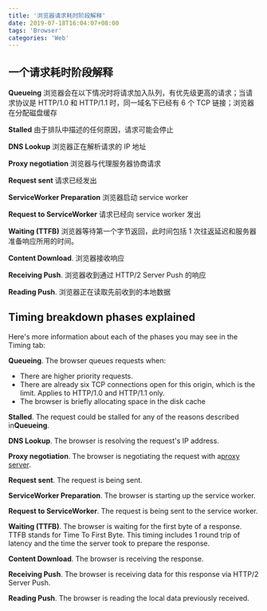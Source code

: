 ```yaml
---
title: '浏览器请求耗时阶段解释'
date: 2019-07-18T16:04:07+08:00
tags: 'Browser'
categories: 'Web'
---
```


## 一个请求耗时阶段解释

**Queueing** 浏览器会在以下情况时将请求加入队列，有优先级更高的请求；当请求协议是 HTTP/1.0 和 HTTP/1.1 时，同一域名下已经有 6 个 TCP 链接；浏览器在分配磁盘缓存

**Stalled** 由于排队中描述的任何原因，请求可能会停止

**DNS Lookup** 浏览器正在解析请求的 IP 地址

**Proxy negotiation** 浏览器与代理服务器协商请求

**Request sent** 请求已经发出

**ServiceWorker Preparation** 浏览器启动 service worker

**Request to ServiceWorker** 请求已经向 service worker 发出

**Waiting (TTFB)** 浏览器等待第一个字节返回，此时间包括 1 次往返延迟和服务器准备响应所用的时间。

**Content Download**. 浏览器接收响应

**Receiving Push**. 浏览器收到通过 HTTP/2 Server Push 的响应

**Reading Push**. 浏览器正在读取先前收到的本地数据

## Timing breakdown phases explained

Here's more information about each of the phases you may see in the Timing tab:

**Queueing**. The browser queues requests when:

- There are higher priority requests.
- There are already six TCP connections open for this origin, which is the limit. Applies to HTTP/1.0 and HTTP/1.1 only.
- The browser is briefly allocating space in the disk cache

**Stalled**. The request could be stalled for any of the reasons described in**Queueing**.

**DNS Lookup**. The browser is resolving the request's IP address.

**Proxy negotiation**. The browser is negotiating the request with a[proxy server](https://en.wikipedia.org/wiki/Proxy_server).

**Request sent**. The request is being sent.

**ServiceWorker Preparation**. The browser is starting up the service worker.

**Request to ServiceWorker**. The request is being sent to the service worker.

**Waiting (TTFB)**. The browser is waiting for the first byte of a response. TTFB stands for Time To First Byte. This timing includes 1 round trip of latency and the time the server took to prepare the response.

**Content Download**. The browser is receiving the response.

**Receiving Push**. The browser is receiving data for this response via HTTP/2 Server Push.

**Reading Push**. The browser is reading the local data previously received.
